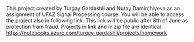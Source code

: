 This project created by Turgay Gardashli and Nuray Damirchiyeva as an assignment of UFAZ Signal Processing course.
You will be able to access the project also in following link. This link will be public after 8th of June as protection from fraud. Projects in link and in zip file are identical. 
https://notebooks.azure.com/turgay-gardashli/projects/homework
